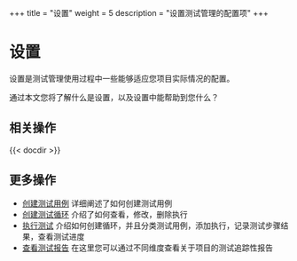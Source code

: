 +++
title = "设置"
weight = 5
description = "设置测试管理的配置项"
+++
# 设置

设置是测试管理使用过程中一些能够适应您项目实际情况的配置。

通过本文您将了解什么是设置，以及设置中能帮助到您什么？


## 相关操作

{{< docdir >}}

## 更多操作

- [创建测试用例](../case-management/create-case) 详细阐述了如何创建测试用例
- [创建测试循环](../test-cycle/create-cycle) 介绍了如何查看，修改，删除执行
- [执行测试](../execution-test/execution) 介绍如何创建循环，并且分类测试用例，添加执行，记录测试步骤结果，查看测试进度
- [查看测试报告](../test-report/) 在这里您可以通过不同维度查看关于项目的测试追踪性报告